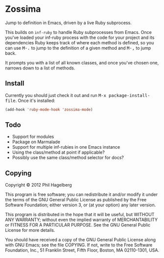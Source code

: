 # Zossima

Jump to definition in Emacs, driven by a live Ruby subprocess.

This builds on `inf-ruby` to handle Ruby subprocesses from Emacs. Once
you've loaded your inf-ruby process with the code for your project and
its dependencies Ruby keeps track of where each method is defined, so
you can use <kbd>M-.</kbd> to jump to the definition of a given method
and <kbd>M-,</kbd> to jump back.

It prompts you with a list of all known classes, and once you've
chosen one, narrows down to a list of methods.

## Install

Currently you should just check it out and run <kbd>M-x
package-install-file</kbd>. Once it's installed:

```lisp
(add-hook 'ruby-mode-hook 'zossima-mode)
```

## Todo

* Support for modules
* Package on Marmalade
* Support for multiple inf-rubies in one Emacs instance
* Using the class/method at point if applicable?
* Possibly use the same class/method selector for docs?

## Copying

Copyright © 2012 Phil Hagelberg

This program is free software; you can redistribute it and/or modify
it under the terms of the GNU General Public License as published by
the Free Software Foundation; either version 3, or (at your option)
any later version.

This program is distributed in the hope that it will be useful,
but WITHOUT ANY WARRANTY; without even the implied warranty of
MERCHANTABILITY or FITNESS FOR A PARTICULAR PURPOSE.  See the
GNU General Public License for more details.

You should have received a copy of the GNU General Public License
along with GNU Emacs; see the file COPYING.  If not, write to the
Free Software Foundation, Inc., 51 Franklin Street, Fifth Floor,
Boston, MA 02110-1301, USA.
